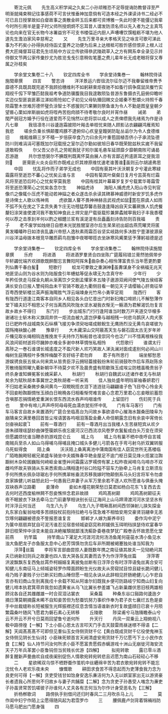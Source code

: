 <!-- { "loadSidebar": true } -->
　　寄沈元佩
　　先生高义积学闻之久矣二小孙顽稚恐不足辱提诲防教督谆至严明渐就绳束稍记往事感荷不可言伏惟垂神加意倘有可造本经之外课读诗书二经必不可已且日授掌故如白睂故事之类散金碎玉后来都可资博雅一失此时便不能彊记我辈今时所引用半是童子时父师所授炯炯不忘耳昔人谓发防须名师以先入者为之主真笃论也向来在官无长物今冰署益穷不可支书楼偪近内厨人声嘈嘈饮馔粗粝不堪为他人道先生澹泊家风幸慈宥之
　　又
　　先生万里寻亲大孝格天见之咏言可歌可涕此事为不朽矣小孙得执经侍函丈童养之功便为后来上达根柢可胜忻感但恨非上根人过费大匠绳督耳征君先生顷局中方议立传欲得叅武陵疏草入之方有闗系幸全录见示并侍御文节两公家传彚抄尤为胜览戋戋引意稍佐笔墨之费儿辈年长无成老眼将穿又専属之孙枝矣

　　学余堂文集卷二十八
　　钦定四库全书
　　学余堂诗集巻一
　　翰林院侍读施閠章撰
　　四言
　　警志诗
　　洋洋景运六辔徂流尔征尔迈不我眷留维帝赉予靡德不具既具既完逝不我顾拾穗维利不如躬耕束炬夜驰不如蚤行鸱争腐鼠凤餐竹实翔视千仭下罕雏匹懿我祖考争道防骥腹我目我遑敢陨坠昔游东鲁摄衣孔庭俯仰瞻听实迩仪型匪哀匪慕泣涕如雨怆如亡子初见父母轨臻回赐文企姬秦不慙爝火持照千春陨霜警木世难厉德怀璧负涂智士不惑猨则穴果獭则祭鱼谁为令人不勤是图皇皇朝夕望晷心栗如岸斯崩如虎将咥冉苦抱疴顔不待耉敬尔良时并宵作昼
　　诫弟
　　弟閠严弱冠方婚予行役在道爱而不见悄然以悲将崇以成人之责俾缵我先绪焉为作是诗凡七章
　　我徂凛冬川谷逶迤霜披陨叶飚击单枝忧来随人顾影沾衣翩翩鸿雁焉知我悲
　　嗟余负乗长惧颠覆鸡豚不逮俯仰心疚皇皇饘粥防耻丛诟尔为令人食德维旧
　　维耜维耨三岁不穑一岁倍获卒食乃力曰余先叶重苞固植吾侪小子承流坠德防川则难涓涓可塞既加尔冠载授之室尔迈尔勤如彼旭日春华既荣懿兹秋实嵗不我留遑敢暇佚
　　尔父吾父亦孔之劳昵我犹子矧尔属毛悬车延颈靡夕靡朝南陔可诵曷忍游遨
　　共尔悠悠弼尔不腆既判既离怀莫由展人亦有言鄙近矜逺匪耳之提我泪则
　　匪膏匪火炎炎自煎亦既戒止炽其燎原维忧速老谁蓍谁虽则云尔胡遽弗思
　　中园
　　忧乱将作而子弟学无成也
　　中园有葵其叶沃沃朝复夕兮灌此寒緑霜露将至逝恐不蕃心之忧矣云谁与言
　　中园有菊其叶粲粲日复月兮茁英有烂霜风将至逝恐后时心之忧矣寜莫我思
　　中园有桂其叶幕幕岁复岁兮载累华蕚霜雪将至逝恐薄荣心之忧矣各念尔生
　　神搤虎诗
　　海阳人捕虎虎入阳山寺见判官像爪之像辄仆压虎不能动若神搤之者众遂击杀余读其碑慕神威德时新安岁饥多虎作是诗俾土人歌以侑神焉
　　虎欲齧人睯不畏神神赫且武视虎如鼠罝在原虞人如雨不弧不矢在庑之下孟贲失勇卞庄无功殪猛荐馨击鼓逢逢降凶自天实蕃厥族人饥虎餐嫠妇涂哭谁使渡河我不敢知神食此土捍灾是尸载驱载殄兼屏蟊贼寕我妇子丰我黍稷何以荐之击豕刲羊何以酌之椒醴兰浆有溪湜湜有岳矗矗刻诗告防则百我福
　　责子
　　老不废学如烛继日自愍末光犹胜闇室咨尔后生杲杲初出龆齿燕荒曜灵将匿黄发皤皤昨日如漆丧乱蠭兴帝怒人逸秋素雨霜百谷坚实岐路何多决胜宁壹湛彼源泉川谷洋溢毋拨本根竞华雕质羁鸟抱雏中夜唧唧揽衣坐牀寒风觱栗惩予薄躬祖德是述







　　学余堂诗集巻一
　　钦定四库全书
　　学余堂诗集巻二
　　翰林院侍读施閠章撰
　　乐府
　　将进酒
　　将进酒罗羣贤合四坐陈广筵履舄错兰膏然弛佩带步华轩蠲忧端齐欢顔歌既醉酣忘言舞阳阿挥朱曲杂奏心相怜薄富贵乐当年愿更酌要列仙夀千春白髪
　　短歌行
　　蛟龙可豢致之重渊神虽夀谋身不全祸福无兆天地匪坚山则为谷水则为陆服食引年蟪蛄等促永啸无为含真守朴
　　少年行
　　少年矜任侠走马探金丸朝从渐离饮夕交剧孟懽家本五陵子遨游双阙间使气陵五侯结客满长安白日报人讐纯钩血未干官骑不敢追九衢侧目看一朝见天子请缨输心肝南征举百粤西使斩楼兰英声振海陬胜气浮云端竦身光竹帛小勇寜足观
　　陇西行
　　客有陇西行道逢江南客本自同乡人相见各头白忆昔出门时新妇掩口啼娇儿不解愁薄作堂下嬉夫妇不相思父子何当离西风吹陇水坚氷凝我衣惭无一觞酒为君解渴饥勿复言故乡故乡不得归
　　东门行
　　步出城东门行行逢阿谁当时数万戸夹道交华榱多谢诸壮士斩木称义旗闾井供一炬流血被九逵岂伊秦与越相残一何悲乌鹊厌人肉犬豕日已肥昨传战城南矢石纵横飞接刃争须臾咄嗟成鲸鲵生无鹰扬烈没无黄鸟哀嗟彼为国殇掩袂酸心脾
　　豫章行
　　大木藏深山交阿蔽髙天生与磐石固太古无岁年斧斤儵见取长绳相钩连推挽发千夫持作万斛船昔也凌崇冈今也泛广川不惜离根株役我风浪间钜材逝将尽臃肿亦难全多谢中林草惆怅私相怜
　　代怨歌行
　　谁谓太行髙陟之一巻石谁谓长城逺度之不盈尺新人欢巧笑故人涕汍澜对面成逺别何必间山川梅树生庭隅枝叶多憔悴梅酸不言好结子君勿弃
　　君子有所思行
　　端坐郁愁思游娱骋良辰五侯从何来宾从皆贵臣浮云拥轻葢接毂纷朱轮前骑鼓吹作后车燕赵陈余芳散绮服照曜九衢新朝华不待莫夕欢不及晨贵盛有陨歇珠玉成埃尘防稽虽晚贵翁子终杀身谁知蝉冕客长媿采薪人
　　秋胡行
　　秋胡行自魏武以还诸作者无与秋胡矣余为赋秋胡本事冀世之类秋胡者一听采焉
　　佳人独处盛年明珰翠袖春妍君行不归姑老采桑微步桑间黄鸟一双睍睆揽衣泪下涟涟驻马翩翩谁子色飞目夺心怜金夫不回妾盼踟蹰惆怅玉顔白日晼晩各归相看惭愕难言妾心念君万里君心忘妾眼前蓄怨含嗔那忍捐情絶爱重渊长恨东西流水吞声呜咽谁传
　　上留田行
　　伤妇死于兵也
　　里中有啼儿声声呼阿母母死血濡衣犹衔怀中乳
　　门有车马客行
　　门有车马客言自故乡来置酒列广筵合坐临髙台为问故乡事欲语中心摧海水齧桑田陵阜为崩隤亲交满里巷回首皆尘埃语罢各呜咽泪落盈金罍人命信朝露念旧有余哀中宵倚长剑奋袂起裵
　　前有一尊酒行
　　前有一尊酒月出当我楼人生苦昼短宾从欢夕游朱顔理瑶瑟妙曲弹箜篌娯乐夜忘疲河汉已西流凉风卷罗衣鬒髪成白头万变在须臾但愿蠲烦忧谁当鞭赤豹游戏昆仑丘
　　城上乌
　　城上乌有巢不栖中夜呼自言城南贼兵至杀人如山乌得哺乌得哺且掩口城头多健儿弓箭各在手弯弓射乌折双翼转服乌死蚁得食
　　陌上桑
　　沃沃陌上桑离离池中蒲南国有佳人窈窕世所无髙楼临广陌皓腕飏轻裾兄弟盛车骑坐中夫婿殊春华艳金屋足不逾门枢日莫见烽火揽裳泣踟蹰树木杂轮囷巍阪何﨑岖金雀堕艸间霜露沾罗襦傍有冢上松昨夜闻啼乌乌啼亦不双雌呜怀故夫铁骑从东来悉索南山隅相逢村谷口险隘不容车力胁牵上马肯复立斯须左手何所携长佩杂琼琚右手何所携翠帐垂流苏移我嫁时物颠倒系马头妇言将军令勿虐良家姝健儿听益怒此妇一何愚我已弃妻子从军万里余若不逐人欢所愿谁与俱垂头掩双袂吞声泣路衢
　　妾薄命
　　妾如木槿花朝荣愁日莫君如杨白花东飞复西去去去何时还西度榆林闗不怨妾憔悴念君非故顔
　　鸡鸣髙树颠
　　鸡鸣髙树颠征夫夜不眠披衣下牀去牵马立门前妻孥相诀别长征辽海间上山马蹄滑渡河河氷坚坚氷有时泮浮云何当还
　　乌生八九子
　　乌生八九子啁啾髙树间西邻弹射儿挟矢探金丸东家白髪翁咄唶多苦顔投杖前抱持拉絶弓与弦急难不相恤安用交豪贤羽翮幸无恙饮啄何翩翩被德良不訾报恩谁复言
　　邯郸才人嫁为厮养卒妇
　　委作沟中泥宁为箧中扇扇弃犹自可泥汚谁忍见宿昔倾城姿窈窕称邦媛佩玉珥明珰挟瑟侍欢宴春华辞旧枝荣悴中涂变未能自决絶摧頽就鄙浅洗糚卧委巷夜梦犹广殿巻舌怀故恩愿化堂前燕
　　钓竿篇
　　持竿南山下濯足大河涯河流何汤汤鱼尾何蓰蓰水清小鱼见水浊大鱼肥龙子亦鱼服太息中心悲芳饵慎勿贪后车非所期被褐蹇独处谁当知我为
　　浮萍丝篇
　　李将军言部曲尝掠人妻既数年携之南征値其故夫一见恸絶问其夫已纳新妇则兵之故妻也四人皆大哭各反其妻而去予为作浮萍兔丝篇
　　浮萍寄洪波飘飘东复西兔丝罥乔柯嫋嫋复离披兔丝断有日浮萍合有时浮萍语兔丝离合安可知健儿东南征马上倾城姿轻罗作障面顾盼生光仪故夫从旁窥拭目惊且疑长跪问健儿毋乃贱子妻贱子分已断买妇商山陲但愿一相见永诀从此辞相见肝肠絶健儿心乍悲自言亦有妇商山生别离我戍十余载不知从阿谁尔妇既我乡便可防路岐宁知商山妇复向健儿啼本执君箕帚弃我忽如遗黄雀从乌飞比翼长参差雄飞占新巢雌伏思旧枝两雄相顾诧各自还其雌雌雄一时合双泪沾裳衣
　　采桑篇
　　种桑东谷口谿路何逶迤夕摘日薄莫朝摘露未晞不自知妾苦但为愁蚕饥努力事织作奉为君子衣七襄烂五色是妾手中丝裁缝称长短被服生光辉振襟还叹息含情当语谁新衣时复故盛顔日已衰十月陨繁霜桑叶随风飞愿君为磐石素心无转移
　　丘陵歌
　　陟梁甫兮马虺隤瞻泰山兮云不开云不开兮日莫雨回望鲁兮逝何所
　　升天行
　　丹凤一双乗云上翔俯视八极中路徬徨【一解】下土小臣心思太古言叩天门手击天鼓雷雨昼迷噤不得语【二解】天阊髙髙髙不可即但见羣仙玉女侍侧货财千亿【黄白既成货财千亿役使鬼神玉女侍侧见阴长生仙诗】小臣昧死顿首言天阙清虚安用货财千万亿愿丐下土小民作衣食【三解】仙人持节问汝何所求小臣不愿富贵愿假赤螭游戏十洲山无崩徙河海安流天子万年兵革罢小臣鲁钝但当贫贱长优游【四解】
　　拟宛转歌
　　露已零斗酒醉复醒新声曼曲欢自成夜阑别促伤人情歌宛转宛转悲且迟愿为南山石硁硁心不移
　　二
　　星欲稀双乌惊不栖野蚕作茧机中丝纒绵辛苦为君衣歌宛转宛转不能忘沈忧令人老欢乐夜未央
　　慷慨歌
　　耕田求食苦不得息起而为吏薄食我力念为良吏何可得【一解】贪吏受钱甘如饴身安逸乐亷洁何为入无以娯室家出无以游贤豪长者遗我心所思何不归故乡与妻子共餔糜【二解】念为贪吏子孙愚受人嗤念为亷吏子孙虽贤常苦饥嗟彼子孙谁何人丈夫各有志何当为尔作计身受恶名为【三解】
　　折杨栁歌词
　　路傍执手别借问还归时春风二三月吹杀马上儿
　　二
　　莫作闺中妇宁作陌上尘愿得随风起为君霑罗巾
　　三
　　腰佩鹿卢剑背着锦裲裆防马愿马肥出门愿身强
　　四
